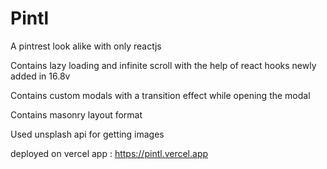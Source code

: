 # Pintl
A pintrest look alike with only reactjs

Contains lazy loading and infinite scroll with the help of react hooks newly added in 16.8v

Contains custom modals with a transition effect while opening the modal

Contains masonry layout format

Used unsplash api for getting images

deployed on vercel app : https://pintl.vercel.app
